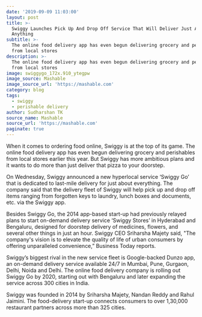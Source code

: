 ```yaml
---
date: '2019-09-09 11:03:00'
layout: post
title: >-
  Swiggy Launches Pick Up And Drop Off Service That Will Deliver Just About
  Anything
subtitle: >-
  The online food delivery app has even begun delivering grocery and perishables
  from local stores
description: >-
  The online food delivery app has even begun delivering grocery and perishables
  from local stores
image: swiggygo_172x.910_ytegpw
image_source: Mashable
image_source_url: 'https://mashable.com'
category: blog
tags:
  - swiggy
  - perishable delivery
author: Sudharshan TK
source_name: Mashable
source_url: 'https://mashable.com'
paginate: true
---
```

When it comes to ordering food online, Swiggy is at the top of its game. The online food delivery app has even begun delivering grocery and perishables from local stores earlier this year. But Swiggy has more ambitious plans and it wants to do more than just deliver that pizza to your doorstep.

On Wednesday, Swiggy announced a new hyperlocal service ‘Swiggy Go’ that is dedicated to last-mile delivery for just about everything. The company said that the delivery fleet of Swiggy will help pick up and drop off items ranging from forgotten keys to laundry, lunch boxes and documents, etc. via the Swiggy app.

Besides Swiggy Go, the 2014 app-based start-up had previously relayed plans to start on-demand delivery service ‘Swiggy Stores’ in Hyderabad and Bengaluru, designed for doorstep delivery of medicines, flowers, and several other things in just an hour. Swiggy CEO Sriharsha Majety said, "The company's vision is to elevate the quality of life of urban consumers by offering unparalleled convenience,” Business Today reports.

Swiggy’s biggest rival in the new service fleet is Google-backed Dunzo app, an on-demand delivery service available 24/7 in Mumbai, Pune, Gurgaon, Delhi, Noida and Delhi. The online food delivery company is rolling out Swiggy Go by 2020, starting out with Bengaluru and later expanding the service across 300 cities in India.

Swiggy was founded in 2014 by Sriharsha Majety, Nandan Reddy and Rahul Jaimini. The food-delivery start-up connects consumers to over 1,30,000 restaurant partners across more than 325 cities.

